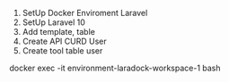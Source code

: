 1. SetUp Docker Enviroment Laravel
2. SetUp Laravel 10 
3. Add template, table
4. Create API CURD User
5. Create tool table user

docker exec -it environment-laradock-workspace-1 bash
